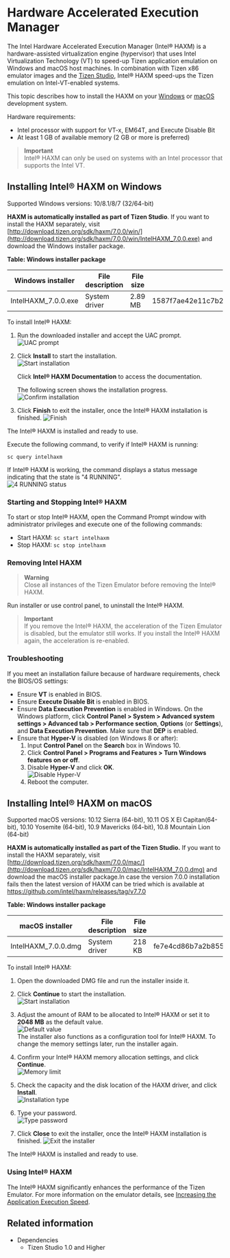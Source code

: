 # Hardware Accelerated Execution Manager

The Intel Hardware Accelerated Execution Manager (Intel&reg; HAXM) is a hardware-assisted virtualization engine (hypervisor) that uses Intel Virtualization Technology (VT) to speed-up Tizen application emulation on Windows and macOS host machines. In combination with Tizen x86 emulator images and the [Tizen Studio](../index.md), Intel&reg; HAXM speed-ups the Tizen emulation on Intel-VT-enabled systems.

This topic describes how to install the HAXM on your [Windows](#on_Windows) or [macOS](#on_MacOS) development system.

Hardware requirements:

- Intel processor with support for VT-x, EM64T, and Execute Disable Bit
- At least 1 GB of available memory (2 GB or more is preferred)

> **Important**   
> Intel&reg; HAXM can only be used on systems with an Intel processor that supports the Intel VT.

<a name="on_Windows"></a>
## Installing Intel&reg; HAXM on Windows

Supported Windows versions: 10/8.1/8/7 (32/64-bit)

**HAXM is automatically installed as part of Tizen Studio**. If you want to install the HAXM separately, visit [http://download.tizen.org/sdk/haxm/7.0.0/win/](http://download.tizen.org/sdk/haxm/7.0.0/win/IntelHAXM_7.0.0.exe) and download the Windows installer package.

**Table: Windows installer package**

| Windows installer                        | File description | File size | MD5 checksum                     |
|----------------------------------------|----------------|---------|--------------------------------|
| IntelHAXM_7.0.0.exe | System driver    | 2.89 MB   | 1587f7ae42e11c7b22dc674fd776ce252b6a19152e7ca416a748e2bdbf2b36c5 |

To install Intel&reg; HAXM:

1. Run the downloaded installer and accept the UAC prompt.  
   ![UAC prompt](./media/hardware_uac_prompt.png)

2. Click **Install** to start the installation.  
![Start installation](./media/hardware_start_instal.png)  

	Click **Intel&reg; HAXM Documentation** to access the documentation.

	The following screen shows the installation progress.  
	![Confirm installation](./media/hardware_instal.png)

3. Click **Finish** to exit the installer, once the Intel&reg; HAXM installation is finished.
![Finish](./media/hardware_finish.png)

The Intel&reg; HAXM is installed and ready to use.

Execute the following command, to verify if Intel&reg; HAXM is running:

```
sc query intelhaxm 
```

If Intel&reg; HAXM is working, the command displays a status message indicating that the state is "4 RUNNING".  
![4 RUNNING status](./media/hardware_4_running.png)

### Starting and Stopping Intel&reg; HAXM

To start or stop Intel&reg; HAXM, open the Command Prompt window with administrator privileges and execute one of the following commands:

- Start HAXM: `sc start intelhaxm`
- Stop HAXM: `sc stop intelhaxm`

### Removing Intel HAXM

> **Warning**  
> Close all instances of the Tizen Emulator before removing the Intel&reg; HAXM.

Run installer or use control panel, to uninstall the Intel&reg; HAXM.

> **Important**  
> If you remove the Intel&reg; HAXM, the acceleration of the Tizen Emulator is disabled, but the emulator still works. If you install the Intel&reg; HAXM again, the acceleration is re-enabled.

### Troubleshooting

If you meet an installation failure because of hardware requirements, check the BIOS/OS settings:

- Ensure **VT** is enabled in BIOS.
- Ensure **Execute Disable Bit** is enabled in BIOS.
- Ensure **Data Execution Prevention** is enabled in Windows. On the Windows platform, click **Control Panel > System > Advanced system settings > Advanced tab > Performance section**, **Options** (or **Settings**), and **Data Execution Prevention**. Make sure that **DEP** is enabled.
- Ensure that **Hyper-V** is disabled (on Windows 8 or after):  
  1. Input **Control Panel** on the **Search** box in Windows 10.  
  2. Click **Control Panel > Programs and Features > Turn Windows features on or off**.
  3. Disable **Hyper-V** and click **OK**.  
     ![Disable Hyper-V](./media/hardware_hyper_v.png)  
  4. Reboot the computer.

<a name="on_MacOS"></a>
## Installing Intel&reg; HAXM on macOS

Supported macOS versions: 10.12 Sierra (64-bit), 10.11 OS X El Capitan(64-bit), 10.10 Yosemite (64-bit), 10.9 Mavericks (64-bit), 10.8 Mountain Lion (64-bit)

**HAXM is automatically installed as part of the Tizen Studio.** If you want to install the HAXM separately, visit [http://download.tizen.org/sdk/haxm/7.0.0/mac/](http://download.tizen.org/sdk/haxm/7.0.0/mac/IntelHAXM_7.0.0.dmg) and download the macOS installer package.In case the version 7.0.0 installation fails then the latest version of HAXM can be tried which is available at https://github.com/intel/haxm/releases/tag/v7.7.0

**Table: Windows installer package**

| macOS installer                          | File description | File size | MD5 checksum                     |
|----------------------------------------|----------------|---------|--------------------------------|
| IntelHAXM_7.0.0.dmg | System driver    | 218 KB    | fe7e4cd86b7a2b85591397fd6bf2ef43e7b088bfc72badab0c4d3532a65c2a2f |

To install Intel&reg; HAXM:

1. Open the downloaded DMG file and run the installer inside it.

2. Click **Continue** to start the installation.  
![Start installation](./media/hardware_os_start_instal.png)

3. Adjust the amount of RAM to be allocated to Intel&reg; HAXM or set it to **2048 MB** as the default value.  
![Default value](./media/hardware_os_default.png)  
The installer also functions as a configuration tool for Intel&reg; HAXM. To change the memory settings later, run the installer again.

4. Confirm your Intel&reg; HAXM memory allocation settings, and click **Continue**.  
![Memory limit](./media/hardware_os_continue.png)

5. Check the capacity and the disk location of the HAXM driver, and click **Install**.  
![Installation type](./media/hardware_os_instal.png)

6. Type your password.  
	![Type password](./media/hardware_os_pass.png)

7. Click **Close** to exit the installer, once the Intel&reg; HAXM installation is finished.
![Exit the installer](./media/hardware_os_close.png)

The Intel&reg; HAXM is installed and ready to use.

### Using Intel&reg; HAXM

The Intel&reg; HAXM significantly enhances the performance of the Tizen Emulator. For more information on the emulator details, see [Increasing the Application Execution Speed](../common-tools/emulator.md#speed).


## Related information
* Dependencies
  - Tizen Studio 1.0 and Higher
